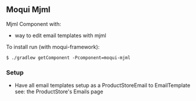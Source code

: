 ## Moqui Mjml

Mjml Component with: 

- way to edit email templates with mjml

To install run (with moqui-framework):

    $ ./gradlew getComponent -Pcomponent=moqui-mjml

### Setup

- Have all email templates setup as a ProductStoreEmail to EmailTemplate see: the ProductStore's Emails page
